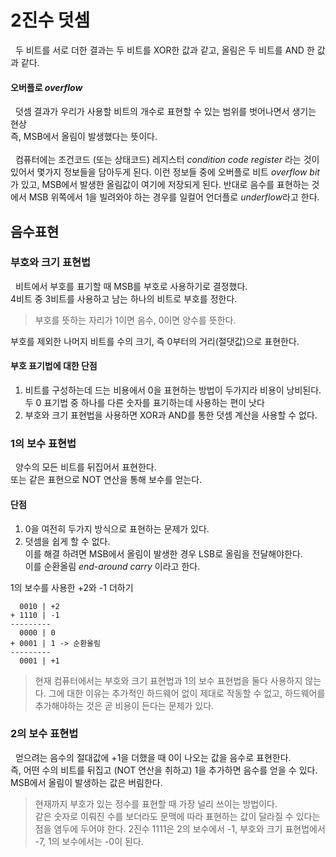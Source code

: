 # 2진수 덧셈

&nbsp; 두 비트를 서로 더한 결과는 두 비트를 XOR한 값과 같고, 올림은 두 비트를 AND 한 값과 같다.

#### 오버플로 *overflow*

&nbsp; 덧셈 결과가 우리가 사용할 비트의 개수로 표현할 수 있는 범위를 벗어나면서 생기는 현상  
즉, MSB에서 올림이 발생했다는 뜻이다.  
<br>
&nbsp; 컴퓨터에는 조건코드 (또는 상태코드) 레지스터 *condition code register* 라는 것이 있어서 몇가지 정보들을 담아두게 된다.
이런 정보들 중에 오버플로 비트 *overflow bit* 가 있고, MSB에서 발생한 올림값이 여기에 저장되게 된다.
반대로 음수를 표현하는 것에서 MSB 위쪽에서 1을 빌려와야 하는 경우를 일컬어 언더플로 *underflow*라고 한다.

## 음수표현
### 부호와 크기 표현법
&nbsp; 비트에서 부호를 표기할 때 MSB를 부호로 사용하기로 결정했다.  
4비트 중 3비트를 사용하고 남는 하나의 비트로 부호를 정한다.

> 부호를 뜻하는 자리가 1이면 음수, 0이면 양수를 뜻한다.

부호를 제외한 나머지 비트를 수의 크기, 즉 0부터의 거리(절댓값)으로 표현한다. 

#### 부호 표기법에 대한 단점
1. 비트를 구성하는데 드는 비용에서 0을 표현하는 방법이 두가지라 비용이 낭비된다.   
두 0 표기법 중 하나를 다른 숫자를 표기하는데 사용하는 편이 낫다
2. 부호와 크기 표현법을 사용하면 XOR과 AND를 통한 덧셈 계산을 사용할 수 없다.

### 1의 보수 표현법
&nbsp; 양수의 모든 비트를 뒤집어서 표현한다.  
또는 같은 표현으로 NOT 연산을 통해 보수를 얻는다.

#### 단점
1. 0을 여전히 두가지 방식으로 표현하는 문제가 있다.
2. 덧셈을 쉽게 할 수 없다.  
이를 해결 하려면 MSB에서 올림이 발생한 경우 LSB로 올림을 전달해야한다.  
이를 순환올림 *end-around carry* 이라고 한다.

1의 보수를 사용한 +2와 -1 더하기
```angular2html
  0010 | +2
+ 1110 | -1
---------
  0000 | 0
+ 0001 | 1 -> 순환올림
---------
  0001 | +1
```

> 현재 컴퓨터에서는 부호와 크기 표현법과 1의 보수 표현법을 둘다 사용하지 않는다. 그에 대한 이유는
> 추가적인 하드웨어 없이 제대로 작동할 수 없고, 하드웨어를 추가해야하는 것은 곧 비용이 든다는 문제가 있다.

### 2의 보수 표현법
&nbsp; 얻으려는 음수의 절대값에 +1을 더했을 때 0이 나오는 값을 음수로 표현한다.  
즉, 어떤 수의 비트를 뒤집고 (NOT 연산을 취하고) 1을 추가하면 음수를 얻을 수 있다.  
MSB에서 올림이 발생하는 값은 버림한다.

> 현재까지 부호가 있는 정수를 표현할 때 가장 널리 쓰이는 방법이다.  
> 같은 숫자로 이뤄진 수를 보더라도 문맥에 따라 표현하는 값이 달라질 수 있다는 점을 염두에 두어야 한다.
> 2진수 1111은 2의 보수에서 -1, 부호와 크기 표현법에서 -7, 1의 보수에서는 -0이 된다.
